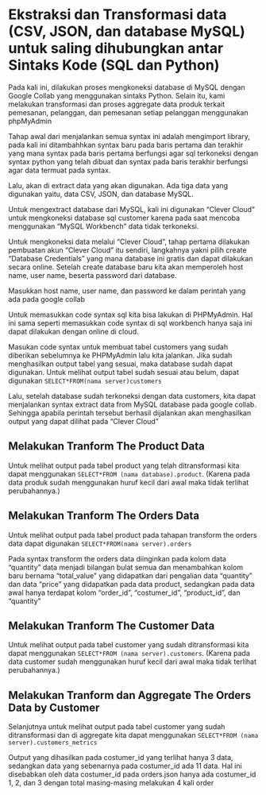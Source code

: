 # Ekstraksi dan Transformasi data (CSV, JSON, dan database MySQL) untuk saling dihubungkan antar Sintaks Kode (SQL dan Python)
Pada kali ini, dilakukan proses mengkoneksi database di MySQL dengan Google Collab yang menggunakan sintaks Python. Selain itu, kami melakukan transformasi dan proses aggregate data produk terkait pemesanan, pelanggan, dan pemesanan setiap pelanggan menggunakan phpMyAdmin

Tahap awal dari menjalankan semua syntax ini adalah mengimport library, pada kali ini ditambahhkan syntax baru pada baris pertama dan terakhir yang mana syntax pada baris pertama berfungsi agar sql terkoneksi dengan syntax python yang telah dibuat dan syntax pada baris terakhir berfungsi agar data termuat pada syntax.

Lalu, akan di extract data yang akan digunakan. Ada tiga data yang digunakan yaitu, data CSV, JSON, dan database MySQL.

Untuk mengextract database dari MySQL, kali ini digunakan “Clever Cloud” untuk mengkoneksi database sql customer karena pada saat mencoba menggunakan “MySQL Workbench” data tidak terkoneksi.

Untuk mengkoneksi data melalui “Clever Cloud”, tahap pertama dilakukan pembuatan akun “Clever Cloud” itu sendiri, langkahnya yakni pilih create “Database Credentials” yang mana database ini gratis dan dapat dilakukan secara online. Setelah create database baru kita akan memperoleh host name, user name, beserta password dari database.

Masukkan host name, user name, dan password ke dalam perintah yang ada pada google collab

Untuk memasukkan code syntax sql kita bisa lakukan di PHPMyAdmin. Hal ini sama seperti memasukkan code syntax di sql workbench hanya saja ini dapat dilakukan dengan online di cloud.

Masukan code syntax untuk membuat tabel customers yang sudah diberikan sebelumnya ke PHPMyAdmin lalu kita jalankan. Jika sudah menghasilkan output tabel yang sesuai, maka database sudah dapat digunakan. Untuk melihat output tabel sudah sesuai atau belum, dapat digunakan ``` SELECT*FROM(nama server)customers ```

Lalu, setelah database sudah terkoneksi dengan data customers, kita dapat menjalankan syntax extract data from MySQL database pada google collab. Sehingga apabila perintah tersebut berhasil dijalankan akan menghasilkan output yang dapat dilihat pada “Clever Cloud”

## Melakukan Tranform The Product Data
Untuk melihat output pada tabel product yang telah ditransformasi kita dapat menggunakan ``` SELECT*FROM (nama database).product ```. (Karena pada data produk sudah menggunakan huruf kecil dari awal maka tidak terlihat perubahannya.) 

## Melakukan Tranform The Orders Data
Untuk melihat output pada tabel product pada tahapan transform the orders data dapat digunakan ``` SELECT*FROM(nama server).orders ```

Pada syntax transform the orders data diinginkan pada kolom data “quantity” data
menjadi bilangan bulat semua dan menambahkan kolom baru bernama “total_value”
yang didapatkan dari pengalian data “quantity” dan data “price” yang didapatkan pada data product, sedangkan pada data awal hanya terdapat kolom “order_id”,
“costumer_id”, “product_id”, dan “quantity”

## Melakukan Tranform The Customer Data
Untuk melihat output pada tabel customer yang sudah ditransformasi kita dapat
menggunakan ``` SELECT*FROM (nama server).customers ```. (Karena pada data customer sudah menggunakan huruf kecil dari awal maka tidak terlihat perubahannya.) 

## Melakukan Tranform dan Aggregate The Orders Data by Customer
Selanjutnya untuk melihat output pada tabel customer yang sudah ditransformasi dan di aggregate kita dapat menggunakan ``` SELECT*FROM (nama server).customers_metrics ```

Output yang dihasilkan pada costumer_id yang terlihat hanya 3 data, sedangkan data yang sebenarnya pada costumer_id ada 11 data. Hal ini disebabkan oleh data costumer_id pada orders.json hanya ada costumer_id 1, 2, dan 3 dengan total masing-masing melakukan 4 kali order

